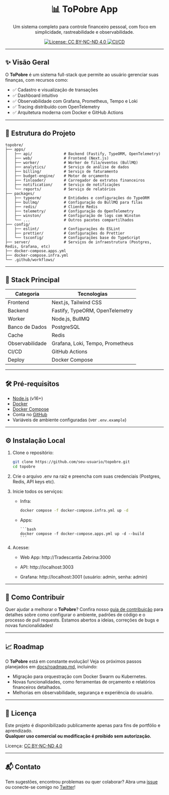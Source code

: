 <h1 align="center">📊 ToPobre App</h1>

<p align="center">
  Um sistema completo para controle financeiro pessoal, com foco em simplicidade, rastreabilidade e observabilidade.
</p>

<p align="center">
  <a href="https://creativecommons.org/licenses/by-nc-nd/4.0/">
    <img src="https://img.shields.io/badge/License-CC%20BY--NC--ND%204.0-lightgrey.svg" alt="License: CC BY-NC-ND 4.0" />
  </a>
  <a href="https://github.com/psousaj/topobre/actions/workflows/deploy%20apps.yml">
    <img src="https://img.shields.io/github/actions/workflow/status/psousaj/topobre/deploy.yml?label=CI%2FCD&branch=main" alt="CI/CD" />
  </a>
</p>

---

## ✨ Visão Geral

O **ToPobre** é um sistema full-stack que permite ao usuário gerenciar suas finanças, com recursos como:

- ✅ Cadastro e visualização de transações
- ✅ Dashboard intuitivo
- ✅ Observabilidade com Grafana, Prometheus, Tempo e Loki
- ✅ Tracing distribuído com OpenTelemetry
- ✅ Arquitetura moderna com Docker e GitHub Actions

---

## 📁 Estrutura do Projeto

```
topobre/
├── apps/
│   ├── api/              # Backend (Fastify, TypeORM, OpenTelemetry)
│   ├── web/              # Frontend (Next.js)
│   ├── worker/           # Worker de fila/eventos (BullMQ)
│   ├── analytics/        # Serviço de análise de dados
│   ├── billing/          # Serviço de faturamento
│   ├── budget-engine/    # Motor de orçamento
│   ├── finloader/        # Carregador de extratos financeiros
│   ├── notification/     # Serviço de notificações
│   └── reports/          # Serviço de relatórios
├── packages/
│   ├── typeorm/          # Entidades e configurações do TypeORM
│   ├── bullmq/           # Configuração do BullMQ para filas
│   ├── redis/            # Cliente Redis
│   ├── telemetry/        # Configuração do OpenTelemetry
│   ├── winston/          # Configuração de logs com Winston
│   └── ...               # Outros pacotes compartilhados
├── config/
│   ├── eslint/           # Configurações do ESLint
│   ├── prettier/         # Configurações do Prettier
│   └── tsconfig/         # Configurações base do TypeScript
├── server/               # Serviços de infraestrutura (Postgres, Redis, Grafana, etc)
├── docker-compose.apps.yml
├── docker-compose.infra.yml
└── .github/workflows/
```

---

## 🚀 Stack Principal

| Categoria       | Tecnologias                              |
|----------------|------------------------------------------|
| Frontend       | Next.js, Tailwind CSS                    |
| Backend        | Fastify, TypeORM, OpenTelemetry          |
| Worker         | Node.js, BullMQ                         |
| Banco de Dados | PostgreSQL                              |
| Cache          | Redis                                   |
| Observabilidade| Grafana, Loki, Tempo, Prometheus        |
| CI/CD          | GitHub Actions                          |
| Deploy         | Docker Compose                          |

---

## 🛠️ Pré-requisitos

- [Node.js](https://nodejs.org/) (v16+)
- [Docker](https://www.docker.com/)
- [Docker Compose](https://docs.docker.com/compose/)
- Conta no [GitHub](https://github.com/)
- Variáveis de ambiente configuradas (ver `.env.example`)

---

## ⚙️ Instalação Local

1. Clone o repositório:
   ```bash
   git clone https://github.com/seu-usuario/topobre.git
   cd topobre
   ```

2. Crie o arquivo .env na raiz e preencha com suas credenciais (Postgres, Redis, API keys etc).

3. Inicie todos os serviços:

   - Infra:

      ```bash
      docker compose -f docker-compose.infra.yml up -d
      ```
   - Apps:

         ```bash
         docker compose -f docker-compose.apps.yml up -d --build
         ```

4. Acesse:

   - Web App: http://Tradescantia Zebrina:3000

   - API: http://localhost:3003

   - Grafana: http://localhost:3001 (usuário: admin, senha: admin)

---

## 🤝 Como Contribuir

Quer ajudar a melhorar o **ToPobre**? Confira nosso [guia de contribuição](CONTRIBUTING.md) para detalhes sobre como configurar o ambiente, padrões de código e o processo de pull requests. Estamos abertos a ideias, correções de bugs e novas funcionalidades!

---

## 📈 Roadmap

O **ToPobre** está em constante evolução! Veja os próximos passos planejados em [docs/roadmap.md](docs/roadmap.md), incluindo:
- Migração para orquestração com Docker Swarm ou Kubernetes.
- Novas funcionalidades, como ferramentas de orçamento e relatórios financeiros detalhados.
- Melhorias em observabilidade, segurança e experiência do usuário.

---

## 📄 Licença

Este projeto é disponibilizado publicamente apenas para fins de portfólio e aprendizado.  
**Qualquer uso comercial ou modificação é proibido sem autorização.**

Licença: [CC BY-NC-ND 4.0](https://creativecommons.org/licenses/by-nc-nd/4.0/)

---

## 📬 Contato

Tem sugestões, encontrou problemas ou quer colaborar? Abra uma [issue](https://github.com/psousaj/topobre/issues) ou conecte-se comigo no [Twitter](https://x.com/seu_usuario)!